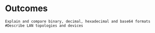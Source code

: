 #  Outcomes
    Explain and compare binary, decimal, hexadecimal and base64 formats
    #Describe LAN topologies and devices





